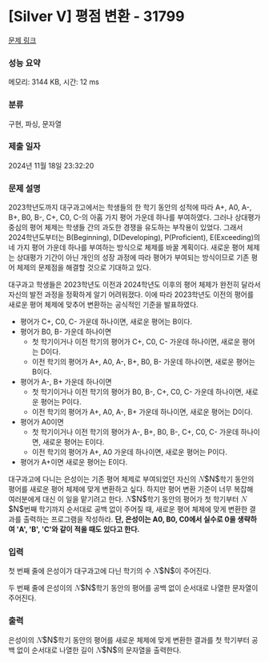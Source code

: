 # [Silver V] 평점 변환 - 31799 

[문제 링크](https://www.acmicpc.net/problem/31799) 

### 성능 요약

메모리: 3144 KB, 시간: 12 ms

### 분류

구현, 파싱, 문자열

### 제출 일자

2024년 11월 18일 23:32:20

### 문제 설명

<p>2023학년도까지 대구과고에서는 학생들의 한 학기 동안의 성적에 따라 A+, A0, A-, B+, B0, B-, C+, C0, C-의 아홉 가지 평어 가운데 하나를 부여하였다. 그러나 상대평가 중심의 평어 체제는 학생들 간의 과도한 경쟁을 유도하는 부작용이 있었다. 그래서 2024학년도부터는 B(Beginning), D(Developing), P(Proficient), E(Exceeding)의 네 가지 평어 가운데 하나를 부여하는 방식으로 체제를 바꿀 계획이다. 새로운 평어 체제는 상대평가 기간이 아닌 개인의 성장 과정에 따라 평어가 부여되는 방식이므로 기존 평어 체제의 문제점을 해결할 것으로 기대하고 있다.</p>

<p>대구과고 학생들은 2023학년도 이전과 2024학년도 이후의 평어 체제가 완전히 달라서 자신의 발전 과정을 정확하게 알기 어려워졌다. 이에 따라 2023학년도 이전의 평어를 새로운 평어 체제에 맞추어 변환하는 공식적인 기준을 발표하였다.</p>

<ul>
	<li>평어가 C+, C0, C- 가운데 하나이면, 새로운 평어는 B이다.</li>
	<li>평어가 B0, B- 가운데 하나이면
	<ul>
		<li>첫 학기이거나 이전 학기의 평어가 C+, C0, C- 가운데 하나이면, 새로운 평어는 D이다.</li>
		<li>이전 학기의 평어가 A+, A0, A-, B+, B0, B- 가운데 하나이면, 새로운 평어는 B이다.</li>
	</ul>
	</li>
	<li>평어가 A-, B+ 가운데 하나이면
	<ul>
		<li>첫 학기이거나 이전 학기의 평어가 B0, B-, C+, C0, C- 가운데 하나이면, 새로운 평어는 P이다.</li>
		<li>이전 학기의 평어가 A+, A0, A-, B+ 가운데 하나이면, 새로운 평어는 D이다.</li>
	</ul>
	</li>
	<li>평어가 A0이면
	<ul>
		<li>첫 학기이거나 이전 학기의 평어가 A-, B+, B0, B-, C+, C0, C- 가운데 하나이면, 새로운 평어는 E이다.</li>
		<li>이전 학기의 평어가 A+, A0 가운데 하나이면, 새로운 평어는 P이다.</li>
	</ul>
	</li>
	<li>평어가 A+이면 새로운 평어는 E이다.</li>
</ul>

<p>대구과고에 다니는 은성이는 기존 평어 체제로 부여되었던 자신의 <mjx-container class="MathJax" jax="CHTML" style="font-size: 109%; position: relative;"><mjx-math class="MJX-TEX" aria-hidden="true"><mjx-mi class="mjx-i"><mjx-c class="mjx-c1D441 TEX-I"></mjx-c></mjx-mi></mjx-math><mjx-assistive-mml unselectable="on" display="inline"><math xmlns="http://www.w3.org/1998/Math/MathML"><mi>N</mi></math></mjx-assistive-mml><span aria-hidden="true" class="no-mathjax mjx-copytext">$N$</span></mjx-container>학기 동안의 평어를 새로운 평어 체제에 맞게 변환하고 싶다. 하지만 평어 변환 기준이 너무 복잡해 여러분에게 대신 이 일을 맡기려고 한다. <mjx-container class="MathJax" jax="CHTML" style="font-size: 109%; position: relative;"><mjx-math class="MJX-TEX" aria-hidden="true"><mjx-mi class="mjx-i"><mjx-c class="mjx-c1D441 TEX-I"></mjx-c></mjx-mi></mjx-math><mjx-assistive-mml unselectable="on" display="inline"><math xmlns="http://www.w3.org/1998/Math/MathML"><mi>N</mi></math></mjx-assistive-mml><span aria-hidden="true" class="no-mathjax mjx-copytext">$N$</span></mjx-container>학기 동안의 평어가 첫 학기부터 <mjx-container class="MathJax" jax="CHTML" style="font-size: 109%; position: relative;"><mjx-math class="MJX-TEX" aria-hidden="true"><mjx-mi class="mjx-i"><mjx-c class="mjx-c1D441 TEX-I"></mjx-c></mjx-mi></mjx-math><mjx-assistive-mml unselectable="on" display="inline"><math xmlns="http://www.w3.org/1998/Math/MathML"><mi>N</mi></math></mjx-assistive-mml><span aria-hidden="true" class="no-mathjax mjx-copytext">$N$</span></mjx-container>번째 학기까지 순서대로 공백 없이 주어질 때, 새로운 평어 체제에 맞게 변환한 결과를 출력하는 프로그램을 작성하라. <strong>단, 은성이는 A0, B0, C0에서 실수로 0을 생략하여 'A', 'B', 'C'와 같이 적을 때도 있다고 한다.</strong></p>

### 입력 

 <p>첫 번째 줄에 은성이가 대구과고에 다닌 학기의 수 <mjx-container class="MathJax" jax="CHTML" style="font-size: 109%; position: relative;"><mjx-math class="MJX-TEX" aria-hidden="true"><mjx-mi class="mjx-i"><mjx-c class="mjx-c1D441 TEX-I"></mjx-c></mjx-mi></mjx-math><mjx-assistive-mml unselectable="on" display="inline"><math xmlns="http://www.w3.org/1998/Math/MathML"><mi>N</mi></math></mjx-assistive-mml><span aria-hidden="true" class="no-mathjax mjx-copytext">$N$</span></mjx-container>이 주어진다.</p>

<p>두 번째 줄에 은성이의 <mjx-container class="MathJax" jax="CHTML" style="font-size: 109%; position: relative;"><mjx-math class="MJX-TEX" aria-hidden="true"><mjx-mi class="mjx-i"><mjx-c class="mjx-c1D441 TEX-I"></mjx-c></mjx-mi></mjx-math><mjx-assistive-mml unselectable="on" display="inline"><math xmlns="http://www.w3.org/1998/Math/MathML"><mi>N</mi></math></mjx-assistive-mml><span aria-hidden="true" class="no-mathjax mjx-copytext">$N$</span></mjx-container>학기 동안의 평어를 공백 없이 순서대로 나열한 문자열이 주어진다.</p>

### 출력 

 <p>은성이의 <mjx-container class="MathJax" jax="CHTML" style="font-size: 109%; position: relative;"><mjx-math class="MJX-TEX" aria-hidden="true"><mjx-mi class="mjx-i"><mjx-c class="mjx-c1D441 TEX-I"></mjx-c></mjx-mi></mjx-math><mjx-assistive-mml unselectable="on" display="inline"><math xmlns="http://www.w3.org/1998/Math/MathML"><mi>N</mi></math></mjx-assistive-mml><span aria-hidden="true" class="no-mathjax mjx-copytext">$N$</span></mjx-container>학기 동안의 평어를 새로운 체제에 맞게 변환한 결과를 첫 학기부터 공백 없이 순서대로 나열한 길이 <mjx-container class="MathJax" jax="CHTML" style="font-size: 109%; position: relative;"><mjx-math class="MJX-TEX" aria-hidden="true"><mjx-mi class="mjx-i"><mjx-c class="mjx-c1D441 TEX-I"></mjx-c></mjx-mi></mjx-math><mjx-assistive-mml unselectable="on" display="inline"><math xmlns="http://www.w3.org/1998/Math/MathML"><mi>N</mi></math></mjx-assistive-mml><span aria-hidden="true" class="no-mathjax mjx-copytext">$N$</span></mjx-container>의 문자열을 출력한다.</p>

